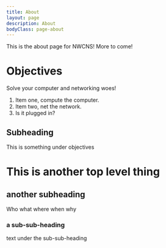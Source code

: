 ```yaml
---
title: About
layout: page
description: About
bodyClass: page-about
---
```


This is the about page for NWCNS!  More to come!

# Objectives

Solve your computer and networking woes!

1. Item one, compute the computer.
2. Item two, net the network.
3. Is it plugged in?

## Subheading
This is something under objectives

# This is another top level thing

## another subheading
Who what where when why

### a sub-sub-heading
text under the sub-sub-heading
